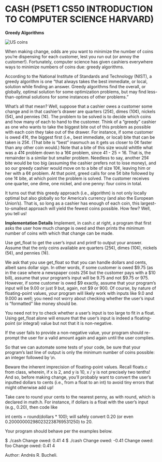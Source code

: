 # CASH (PSET1 CS50 INTRODUCTION TO COMPUTER SCIENCE HARVARD)

<strong>Greedy Algorithms</strong>

![US coins](https://lab.cs50.io/_site/3239b6b61ad1beb860bccf965c6c49f2e6984b79/cash/coins.jpg)

When making change, odds are you want to minimize the number of coins you’re dispensing for each customer, lest you run out
(or annoy the customer!). Fortunately, computer science has given cashiers everywhere ways to minimize numbers of coins due: 
greedy algorithms.

According to the National Institute of Standards and Technology (NIST), a greedy algorithm is one “that always takes the best immediate,
or local, solution while finding an answer. Greedy algorithms find the overall, or globally, optimal solution for some optimization 
problems, but may find less-than-optimal solutions for some instances of other problems.”

What’s all that mean? Well, suppose that a cashier owes a customer some change and in that cashier’s drawer are quarters (25¢), dimes 
(10¢), nickels (5¢), and pennies (1¢). The problem to be solved is to decide which coins and how many of each to hand to the customer. 
Think of a “greedy” cashier as one who wants to take the biggest bite out of this problem as possible with each coin they take out of the 
drawer. For instance, if some customer is owed 41¢, the biggest first (i.e., best immediate, or local) bite that can be taken is 25¢. 
(That bite is “best” inasmuch as it gets us closer to 0¢ faster than any other coin would.) Note that a bite of this size would whittle
what was a 41¢ problem down to a 16¢ problem, since 41 - 25 = 16. That is, the remainder is a similar but smaller problem. Needless to 
say, another 25¢ bite would be too big (assuming the cashier prefers not to lose money), and so our greedy cashier would move on to a bite
of size 10¢, leaving him or her with a 6¢ problem. At that point, greed calls for one 5¢ bite followed by one 1¢ bite, at which point the
problem is solved. The customer receives one quarter, one dime, one nickel, and one penny: four coins in total.

It turns out that this greedy approach (i.e., algorithm) is not only locally optimal but also globally so for America’s currency (and also 
the European Union’s). That is, so long as a cashier has enough of each coin, this largest-to-smallest approach will yield the fewest 
coins possible. How few? Well, you tell us!

<strong>Implementation Details</strong>
Implement, in cash.c at right, a program that first asks the user how much change is owed and then prints the minimum number of coins 
with which that change can be made.

Use get_float to get the user’s input and printf to output your answer. Assume that the only coins available are quarters (25¢), dimes
(10¢), nickels (5¢), and pennies (1¢).

We ask that you use get_float so that you can handle dollars and cents, albeit sans dollar sign. In other words, if some customer is 
owed $9.75 (as in the case where a newspaper costs 25¢ but the customer pays with a $10 bill), assume that your program’s input will be
9.75 and not $9.75 or 975. However, if some customer is owed $9 exactly, assume that your program’s input will be 9.00 or just 9 but,
again, not $9 or 900. Of course, by nature of floating-point values, your program will likely work with inputs like 9.0 and 9.000 as 
well; you need not worry about checking whether the user’s input is “formatted” like money should be.

You need not try to check whether a user’s input is too large to fit in a float. Using get_float alone will ensure that the user’s input 
is indeed a floating-point (or integral) value but not that it is non-negative.

If the user fails to provide a non-negative value, your program should re-prompt the user for a valid amount again and again until the 
user complies.

So that we can automate some tests of your code, be sure that your program’s last line of output is only the minimum number of coins 
possible: an integer followed by \n.

Beware the inherent imprecision of floating-point values. Recall floats.c from class, wherein, if x is 2, and y is 10, x / y is not 
precisely two tenths! And so, before making change, you’ll probably want to convert the user’s inputted dollars to cents (i.e., from a 
float to an int) to avoid tiny errors that might otherwise add up!

Take care to round your cents to the nearest penny, as with round, which is declared in math.h. For instance, if dollars is a float with
the user’s input (e.g., 0.20), then code like

int cents = round(dollars * 100);
will safely convert 0.20 (or even 0.200000002980232238769531250) to 20.

Your program should behave per the examples below.

$ ./cash
Change owed: 0.41
4
$ ./cash
Change owed: -0.41
Change owed: foo
Change owed: 0.41
4

Author: Andrés R. Bucheli.
